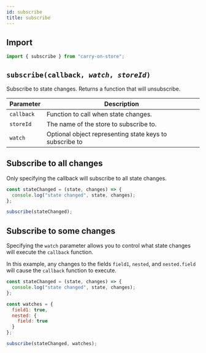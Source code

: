 ```yaml
---
id: subscribe
title: subscribe
---
```

## Import
```JavaScript
import { subscribe } from "carry-on-store";
```

## `subscribe(callback, `*`watch`*`, `*`storeId`*`)`

Subscribe to state changes.  Returns a function that will unsubscribe.

|Parameter|Description|
|---|---|
|`callback`|Function to call when state changes.|
|`storeId`|The name of the store to subscribe to.|
|`watch`|Optional object representing state keys to subscribe to|


## Subscribe to all changes

Only specifying the callback will subscribe to all state changes.

```JavaScript
const stateChanged = (state, changes) => {
  console.log("state changed", state, changes);
};

subscribe(stateChanged);
```

## Subscribe to some changes

Specifying the `watch` parameter allows you to control what state changes will
execute the `callback` function.

In this example, any changes to the fields `field1`, `nested`, and 
`nested.field` will cause the `callback` function to execute.

```JavaScript
const stateChanged = (state, changes) => {
  console.log("state changed", state, changes);
};

const watches = {
  field1: true,
  nested: {
    field: true
  }
};

subscribe(stateChanged, watches);
```
